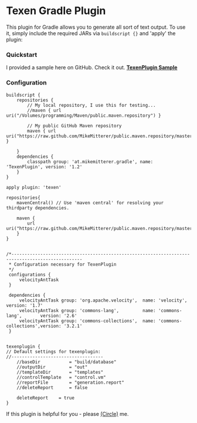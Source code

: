 Texen Gradle Plugin
====================

This plugin for Gradle allows you to generate all sort of text output. To use it, simply include the required JARs via `buildscript {}` and 'apply' the plugin:

### Quickstart
I provided a sample here on GitHub. Check it out.
	**[TexenPlugin Sample](https://github.com/MikeMitterer/gradle-texen-plugin-sample)** 

### Configuration
	buildscript {
	    repositories {
			// My local repository, I use this for testing...
	        //maven { url uri("/Volumes/programming/Maven/public.maven.repository") } 
			
			// My public GitHub Maven repository
	        maven { url uri("https://raw.github.com/MikeMitterer/public.maven.repository/master") }  
	                         
	    }
	    dependencies {
	        classpath group: 'at.mikemitterer.gradle', name: 'TexenPlugin', version: '1.2'
	    }
	}
	
	apply plugin: 'texen'

	repositories{
	    mavenCentral() // Use 'maven central' for resolving your thirdparty dependencies.
		
		maven {
			url uri("https://raw.github.com/MikeMitterer/public.maven.repository/master")
		}
	}


	/*-------------------------------------------------------------------------------------------------
	 * Configuration necessary for TexenPlugin
	 */
	 configurations {
		 velocityAntTask
	 }
	 
	 dependencies {
		 velocityAntTask group: 'org.apache.velocity', 	name: 'velocity', 			version: '1.7'
		 velocityAntTask group: 'commons-lang', 		name: 'commons-lang', 		version: '2.6'
		 velocityAntTask group: 'commons-collections', 	name: 'commons-collections',version: '3.2.1'
	 }
	
	
	texenplugin {
	// Default settings for texenplugin:
	//-----------------------------------
		//baseDir			= "build/database"
		//outputDir			= "out"
		//templateDir		= "templates"
		//controlTemplate 	= "control.vm"
		//reportFile		= "generation.report"
		//deleteReport 		= false
		
		deleteReport 	= true
	}

If this plugin is helpful for you - please [(Circle)](http://gplus.mikemitterer.at/) me.